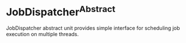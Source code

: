 # JobDispatcher<sup>Abstract</sup>

JobDispatcher abstract unit provides simple interface for scheduling job execution on multiple threads.
